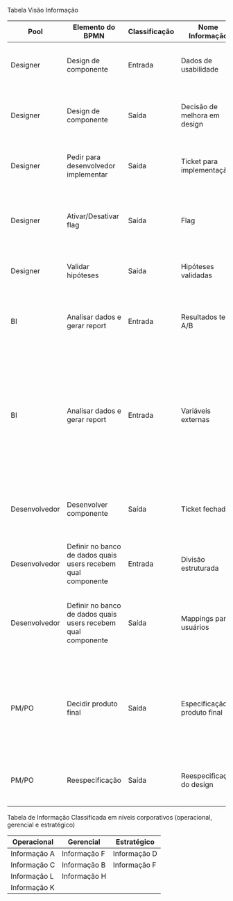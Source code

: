  Tabela Visão Informação 


|Pool| Elemento do BPMN |Classificação| Nome Informação  |Descrição  |
|--|--|--|--|--|
|Designer|Design de componente|Entrada|Dados de usabilidade|Métricas de uso dos componentes da aplicação testada|
|Designer|Design de componente|Saída|Decisão de melhora em design| Decisão de melhora do design do componente baseada nas métricas |
|Designer|Pedir para desenvolvedor implementar|Saída|Ticket para implementação|Especificação do componente ou da alteração que se deseja implementar|
|Designer|Ativar/Desativar flag|Saída|Flag|Sinal indicando se o componente deve ser colocado ou não sob teste A/B|
|Designer|Validar hipóteses|Saída|Hipóteses validadas|Documento indicando se e quais hipóteses foram validadas.|
|BI|Analisar dados e gerar report|Entrada|Resultados teste A/B|Métricas para cada versão do componente por população, região, cohort e outras possíveis variáveis|
|BI|Analisar dados e gerar report|Entrada|Variáveis externas|Dados e informações em posse da empresa que não são diretamente relacionadas ao teste A/B efetuado. Serão usadas como suporte na análise e na criação do relatório.|
|Desenvolvedor|Desenvolver componente|Saída|Ticket fechado|Ticket fechado indicando que o componente já está implementado e portanto pronto para teste.|
|Desenvolvedor|Definir no banco de dados quais users recebem qual componente|Entrada|Divisão estruturada|Definição estruturada de quais usuários receberão os componentes|
|Desenvolvedor|Definir no banco de dados quais users recebem qual componente|Saída|Mappings para usuários|Mappings definindo qual componente um usuário deve visualizar baseado em suas características.|
|PM/PO|Decidir produto final|Saída|Especificação produto final|Especificação detalhada de qual deve ser o produto final, se houver um (pode não haver, com o feedback sendo indicado no diagrama BPMN).|
|PM/PO|Reespecificação|Saída|Reespecificação do design|Reespecificação do design do componente a ser rediscutida com o designer.|
| |||||

Tabela de Informação Classificada em níveis corporativos (operacional, gerencial e estratégico)

|Operacional| Gerencial  | Estratégico  |
|--|--|--|
| Informação A | Informação F | Informação D |
| Informação C | Informação B | Informação F |
| Informação L | Informação H |  | 
| Informação K | |  | |
